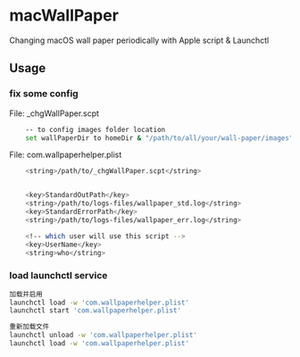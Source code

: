 # macWallPaper
Changing macOS wall paper periodically with Apple script &amp; Launchctl

## Usage

### fix some config

File: _chgWallPaper.scpt

```bash
    -- to config images folder location
	set wallPaperDir to homeDir & "/path/to/all/your/wall-paper/images"
```

File: com.wallpaperhelper.plist

```bash
    <string>/path/to/_chgWallPaper.scpt</string>


 	<key>StandardOutPath</key>
	<string>/path/to/logs-files/wallpaper_std.log</string>
	<key>StandardErrorPath</key>
	<string>/path/to/logs-files/wallpaper_err.log</string>

    <!-- which user will use this script -->
	<key>UserName</key>
	<string>who</string>
```

### load launchctl service

```bash
加载并启用
launchctl load -w 'com.wallpaperhelper.plist'
launchctl start 'com.wallpaperhelper.plist'

重新加载文件
launchctl unload -w 'com.wallpaperhelper.plist'
launchctl load -w 'com.wallpaperhelper.plist'
```
